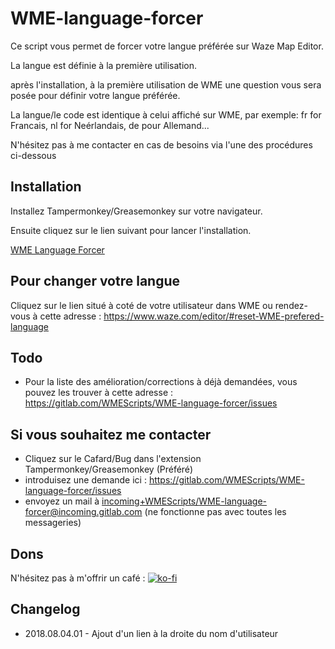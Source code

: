 # WME-language-forcer

Ce script vous permet de forcer votre langue préférée sur Waze Map Editor.

La langue est définie à la première utilisation.

après l'installation, à la première utilisation de WME une question vous sera posée pour définir votre langue préférée.

La langue/le code est identique à celui affiché sur WME, par exemple: fr for Francais, nl for Neérlandais, de pour Allemand...

N'hésitez pas à me contacter en cas de besoins via l'une des procédures ci-dessous

Installation
------------

Installez Tampermonkey/Greasemonkey sur votre navigateur.

Ensuite cliquez sur le lien suivant pour lancer l'installation.

<a href="https://greasyfork.org/fr/scripts/370408-wme-language-forcer">WME Language Forcer</a>

Pour changer votre langue
-------------------------

Cliquez sur le lien situé à coté de votre utilisateur dans WME ou 
rendez-vous à cette adresse : <a href="https://www.waze.com/editor/#reset-WME-prefered-language">https://www.waze.com/editor/#reset-WME-prefered-language</a>


Todo
----

- Pour la liste des amélioration/corrections à déjà demandées, vous pouvez les trouver à cette adresse : <a targer="_blank" href="https://gitlab.com/WMEScripts/WME-language-forcer/issues">https://gitlab.com/WMEScripts/WME-language-forcer/issues</a>

Si vous souhaitez me contacter
------------------------------

- Cliquez sur le Cafard/Bug dans l'extension Tampermonkey/Greasemonkey (Préféré)
- introduisez une demande ici : <a targer="_blank" href="https://gitlab.com/WMEScripts/WME-language-forcer/issues">https://gitlab.com/WMEScripts/WME-language-forcer/issues</a>
- envoyez un mail à <a href="mailto:incoming+WMEScripts/WME-language-forcer@incoming.gitlab.com">incoming+WMEScripts/WME-language-forcer@incoming.gitlab.com</a> (ne fonctionne pas avec toutes les messageries)


Dons
--------
N'hésitez pas à m'offrir un café :
[![ko-fi](https://www.ko-fi.com/img/donate_sm.png)](https://ko-fi.com/W7W4GSD8)

Changelog
---------
* 2018.08.04.01 - Ajout d'un lien à la droite du nom d'utilisateur